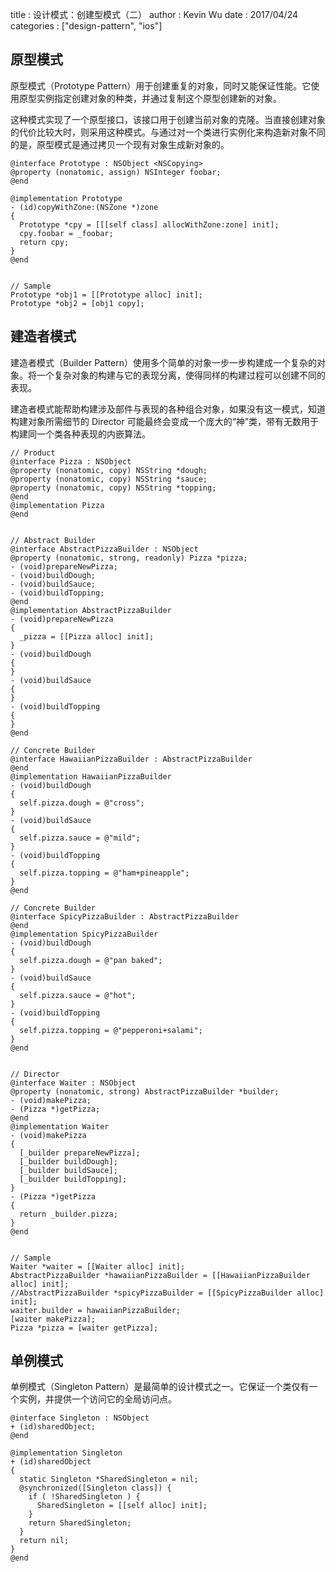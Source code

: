 title : 设计模式：创建型模式（二）
author : Kevin Wu
date : 2017/04/24
categories : ["design-pattern", "ios"]


## 原型模式

原型模式（Prototype Pattern）用于创建重复的对象，同时又能保证性能。它使用原型实例指定创建对象的种类，并通过复制这个原型创建新的对象。

这种模式实现了一个原型接口，该接口用于创建当前对象的克隆。当直接创建对象的代价比较大时，则采用这种模式。与通过对一个类进行实例化来构造新对象不同的是，原型模式是通过拷贝一个现有对象生成新对象的。

    @interface Prototype : NSObject <NSCopying>
    @property (nonatomic, assign) NSInteger foobar;
    @end
    
    @implementation Prototype
    - (id)copyWithZone:(NSZone *)zone
    {
      Prototype *cpy = [[[self class] allocWithZone:zone] init];
      cpy.foobar = _foobar;
      return cpy;
    }
    @end
    
    
    // Sample
    Prototype *obj1 = [[Prototype alloc] init];
    Prototype *obj2 = [obj1 copy];

## 建造者模式

建造者模式（Builder Pattern）使用多个简单的对象一步一步构建成一个复杂的对象。将一个复杂对象的构建与它的表现分离，使得同样的构建过程可以创建不同的表现。

建造者模式能帮助构建涉及部件与表现的各种组合对象，如果没有这一模式，知道构建对象所需细节的 Director 可能最终会变成一个庞大的“神”类，带有无数用于构建同一个类各种表现的内嵌算法。

    // Product
    @interface Pizza : NSObject
    @property (nonatomic, copy) NSString *dough;
    @property (nonatomic, copy) NSString *sauce;
    @property (nonatomic, copy) NSString *topping;
    @end
    @implementation Pizza
    @end
    
    
    // Abstract Builder
    @interface AbstractPizzaBuilder : NSObject
    @property (nonatomic, strong, readonly) Pizza *pizza;
    - (void)prepareNewPizza;
    - (void)buildDough;
    - (void)buildSauce;
    - (void)buildTopping;
    @end
    @implementation AbstractPizzaBuilder
    - (void)prepareNewPizza
    {
      _pizza = [[Pizza alloc] init];
    }
    - (void)buildDough
    {
    }
    - (void)buildSauce
    {
    }
    - (void)buildTopping
    {
    }
    @end
    
    // Concrete Builder
    @interface HawaiianPizzaBuilder : AbstractPizzaBuilder
    @end
    @implementation HawaiianPizzaBuilder
    - (void)buildDough
    {
      self.pizza.dough = @"cross";
    }
    - (void)buildSauce
    {
      self.pizza.sauce = @"mild";
    }
    - (void)buildTopping
    {
      self.pizza.topping = @"ham+pineapple";
    }
    @end
    
    // Concrete Builder
    @interface SpicyPizzaBuilder : AbstractPizzaBuilder
    @end
    @implementation SpicyPizzaBuilder
    - (void)buildDough
    {
      self.pizza.dough = @"pan baked";
    }
    - (void)buildSauce
    {
      self.pizza.sauce = @"hot";
    }
    - (void)buildTopping
    {
      self.pizza.topping = @"pepperoni+salami";
    }
    @end
    
    
    // Director
    @interface Waiter : NSObject
    @property (nonatomic, strong) AbstractPizzaBuilder *builder;
    - (void)makePizza;
    - (Pizza *)getPizza;
    @end
    @implementation Waiter
    - (void)makePizza
    {
      [_builder prepareNewPizza];
      [_builder buildDough];
      [_builder buildSauce];
      [_builder buildTopping];
    }
    - (Pizza *)getPizza
    {
      return _builder.pizza;
    }
    @end
    
    
    // Sample
    Waiter *waiter = [[Waiter alloc] init];
    AbstractPizzaBuilder *hawaiianPizzaBuilder = [[HawaiianPizzaBuilder alloc] init];
    //AbstractPizzaBuilder *spicyPizzaBuilder = [[SpicyPizzaBuilder alloc] init];
    waiter.builder = hawaiianPizzaBuilder;
    [waiter makePizza];
    Pizza *pizza = [waiter getPizza];

## 单例模式

单例模式（Singleton Pattern）是最简单的设计模式之一。它保证一个类仅有一个实例，并提供一个访问它的全局访问点。

    @interface Singleton : NSObject
    + (id)sharedObject;
    @end
    
    @implementation Singleton
    + (id)sharedObject
    {
      static Singleton *SharedSingleton = nil;
      @synchronized([Singleton class]) {
        if ( !SharedSingleton ) {
          SharedSingleton = [[self alloc] init];
        }
        return SharedSingleton;
      }
      return nil;
    }
    @end
